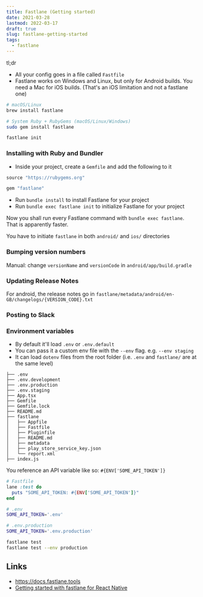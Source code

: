 ```yaml
---
title: Fastlane (Getting started)
date: 2021-03-28
lastmod: 2022-03-17
draft: true
slug: fastlane-getting-started
tags:
  - fastlane
---
```


tl;dr

- All your config goes in a file called `Fastfile`
- Fastlane works on Windows and Linux, but only for Android builds. You need a Mac for iOS builds. (That's an iOS limitation and not a fastlane one)

```bash
# macOS/Linux
brew install fastlane

# System Ruby + RubyGems (macOS/Linux/Windows)
sudo gem install fastlane

fastlane init
```

### Installing with Ruby and Bundler

- Inside your project, create a `Gemfile` and add the following to it

```ruby
source "https://rubygems.org"

gem "fastlane"
```

- Run `bundle install` to install Fastlane for your project
- Run `bundle exec fastlane init` to initialize Fastlane for your project

Now you shall run every Fastlane command with `bundle exec fastlane`. That is apparently faster.

You have to initiate `fastlane` in both `android/` and `ios/` directories

### Bumping version numbers

Manual: change `versionName` and `versionCode` in `android/app/build.gradle`

### Updating Release Notes

For android, the release notes go in `fastlane/metadata/android/en-GB/changelogs/{VERSION_CODE}.txt`

### Posting to Slack


### Environment variables

- By default it'll load `.env` or `.env.default`
- You can pass it a custom env file with the `--env` flag. e.g. `--env staging`
- It can load `dotenv` files from the root folder (i.e. `.env` and `fastlane/` are at the same level)

```
├── .env
├── .env.development
├── .env.production
├── .env.staging
├── App.tsx
├── Gemfile
├── Gemfile.lock
├── README.md
├── fastlane
│   ├── Appfile
│   ├── Fastfile
│   ├── Pluginfile
│   ├── README.md
│   ├── metadata
│   ├── play_store_service_key.json
│   └── report.xml
├── index.js
```

You reference an API variable like so: `#{ENV['SOME_API_TOKEN']}`


```rb
# Fastfile
lane :test do
  puts "SOME_API_TOKEN: #{ENV['SOME_API_TOKEN']}"
end
```

```bash
# .env
SOME_API_TOKEN='.env'
```

```bash
# .env.production
SOME_API_TOKEN='.env.production'
```

```bash
fastlane test
fastlane test --env production
```

## Links

- https://docs.fastlane.tools
- [Getting started with fastlane for React Native](https://docs.fastlane.tools/getting-started/cross-platform/react-native/)
